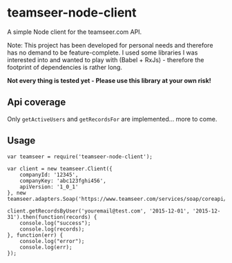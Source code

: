 # teamseer-node-client

A simple Node client for the teamseer.com API.

Note: This project has been developed for personal needs and therefore has no demand to be feature-complete.
I used some libraries I was interested into and wanted to play with (Babel + RxJs) - therefore the
footprint of dependencies is rather long.

**Not every thing is tested yet - Please use this library at your own risk!**

## Api coverage

Only `getActiveUsers` and `getRecordsFor` are implemented... more to come.

## Usage

	var teamseer = require('teamseer-node-client');

	var client = new teamseer.Client({
		companyId: '12345',
		companyKey: 'abc123fghi456',
		apiVersion: '1_0_1'
	}, new teamseer.adapters.Soap('https://www.teamseer.com/services/soap/coreapi/1_0_1/teamseer_core_api.wsdl'));

	client.getRecordsByUser('youremail@test.com', '2015-12-01', '2015-12-31').then(function(records) {
		console.log("success");
		console.log(records);
	}, function(err) {
		console.log("error");
		console.log(err);
	});
